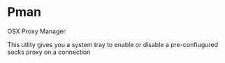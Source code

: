 # Pman

OSX Proxy Manager

This utlity gives you a system tray to enable or disable a pre-confiugured socks proxy on a connection
